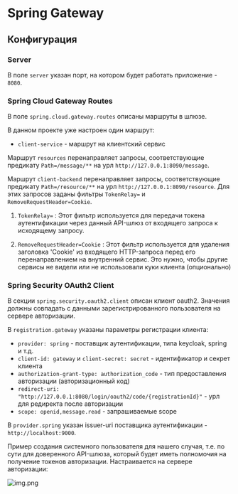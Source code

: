 # Spring Gateway

## Конфигурация

### Server
В поле `server` указан порт, на котором будет работать приложение - `8080`.

### Spring Cloud Gateway Routes
В поле `spring.cloud.gateway.routes` описаны маршруты в шлюзе.

В данном проекте уже настроен один маршрут:
-  `client-service`  - маршрут на клиентский сервис

Маршрут `resources` перенаправляет запросы, соответствующие предикату `Path=/message/**` на урл `http://127.0.0.1:8090/message`.

Маршрут `client-backend` перенаправляет запросы, соответствующие предикату `Path=/resource/**` на урл `http://127.0.0.1:8090/resource`. 
Для этих запросов заданы фильтры `TokenRelay=` и `RemoveRequestHeader=Cookie`.
1.  `TokenRelay=` : Этот фильтр используется для передачи токена аутентификации через данный API-шлюз от входящего запроса к исходящему запросу.

2.  `RemoveRequestHeader=Cookie` : Этот фильтр используется для удаления заголовка 'Cookie' из входящего HTTP-запроса перед его перенаправлением на внутренний сервис. 
Это нужно, чтобы другие сервисы не видели или не использовали куки клиента (опционально)

### Spring Security OAuth2 Client
В секции `spring.security.oauth2.client` описан клиент oauth2. Значения должны совпадать с данными зарегистрированного пользователя на сервере авторизации.

В `registration.gateway` указаны параметры регистрации клиента:
- `provider: spring` - поставщик аутентификации, типа keycloak, spring и т.д.
- `client-id: gateway` и `client-secret: secret` - идентификатор и секрет клиента
- `authorization-grant-type: authorization_code` - тип предоставления авторизации (авторизационный код)
- `redirect-uri: "http://127.0.0.1:8080/login/oauth2/code/{registrationId}"` - урл для редиректа после авторизации
- `scope: openid,message.read` - запрашиваемые scope

В `provider.spring` указан issuer-uri поставщика аутентификации - `http://localhost:9000`.

Пример создания системного пользователя для нашего случая, т.е. по сути для доверенного API-шлюза, который будет иметь полномочия на получение токенов авторизации. 
Настраивается на сервере авторизации:

![img.png](../cloud-gatewayy/src/main/resources/cloud-gateway/main/resources/img/img.png)
